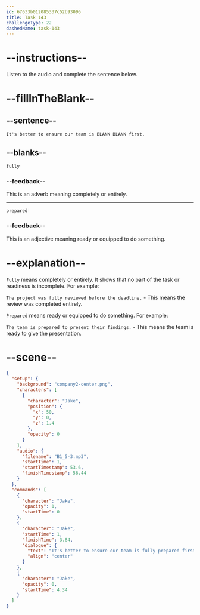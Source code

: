 ```yaml
---
id: 67633b012085337c52b93096
title: Task 143
challengeType: 22
dashedName: task-143
---
```

<!-- (audio) Jake: It's better to ensure our team is fully prepared first. -->

# --instructions--

Listen to the audio and complete the sentence below.

# --fillInTheBlank--

## --sentence--

`It's better to ensure our team is BLANK BLANK first.`

## --blanks--

`fully`

### --feedback--

This is an adverb meaning completely or entirely.

---

`prepared`

### --feedback--

This is an adjective meaning ready or equipped to do something.

# --explanation--

`Fully` means completely or entirely. It shows that no part of the task or readiness is incomplete. For example: 

`The project was fully reviewed before the deadline.` - This means the review was completed entirely.  

`Prepared` means ready or equipped to do something. For example:  

`The team is prepared to present their findings.` - This means the team is ready to give the presentation.

# --scene--

```json
{
  "setup": {
    "background": "company2-center.png",
    "characters": [
      {
        "character": "Jake",
        "position": {
          "x": 50,
          "y": 0,
          "z": 1.4
        },
        "opacity": 0
      }
    ],
    "audio": {
      "filename": "B1_5-3.mp3",
      "startTime": 1,
      "startTimestamp": 53.6,
      "finishTimestamp": 56.44
    }
  },
  "commands": [
    {
      "character": "Jake",
      "opacity": 1,
      "startTime": 0
    },
    {
      "character": "Jake",
      "startTime": 1,
      "finishTime": 3.84,
      "dialogue": {
        "text": "It's better to ensure our team is fully prepared first.",
        "align": "center"
      }
    },
    {
      "character": "Jake",
      "opacity": 0,
      "startTime": 4.34
    }
  ]
}
```
